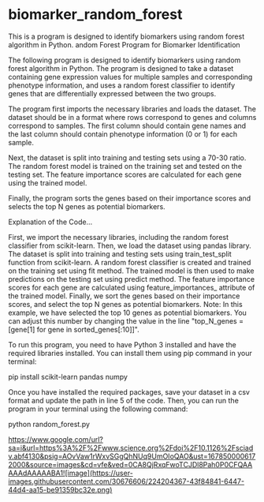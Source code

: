 # biomarker_random_forest
This is a program is designed to identify biomarkers using random forest algorithm in Python.
andom Forest Program for Biomarker Identification

The following program is designed to identify biomarkers using random forest algorithm in Python. The program is designed to take a dataset containing gene expression values for multiple samples and corresponding phenotype information, and uses a random forest classifier to identify genes that are differentially expressed between the two groups.


The program first imports the necessary libraries and loads the dataset. The dataset should be in a format where rows correspond to genes and columns correspond to samples. The first column should contain gene names and the last column should contain phenotype information (0 or 1) for each sample.

Next, the dataset is split into training and testing sets using a 70-30 ratio. The random forest model is trained on the training set and tested on the testing set. The feature importance scores are calculated for each gene using the trained model.

Finally, the program sorts the genes based on their importance scores and selects the top N genes as potential biomarkers.


Explanation of the Code...

First, we import the necessary libraries, including the random forest classifier from scikit-learn.
Then, we load the dataset using pandas library.
The dataset is split into training and testing sets using train_test_split function from scikit-learn.
A random forest classifier is created and trained on the training set using fit method.
The trained model is then used to make predictions on the testing set using predict method.
The feature importance scores for each gene are calculated using feature_importances_ attribute of the trained model.
Finally, we sort the genes based on their importance scores, and select the top N genes as potential biomarkers.
Note: In this example, we have selected the top 10 genes as potential biomarkers. You can adjust this number by changing the value in the line "top_N_genes = [gene[1] for gene in sorted_genes[:10]]".

To run this program, you need to have Python 3 installed and have the required libraries installed. You can install them using pip command in your terminal:

pip install scikit-learn pandas numpy


Once you have installed the required packages, save your dataset in a csv format and update the path in line 5 of the code. Then, you can run the program in your terminal using the following command:

python random_forest.py


https://www.google.com/url?sa=i&url=https%3A%2F%2Fwww.science.org%2Fdoi%2F10.1126%2Fsciadv.abf4130&psig=AOvVaw1rWxvSGgQhNUq9UmOIoQAO&ust=1678500006172000&source=images&cd=vfe&ved=0CA8QjRxqFwoTCJDl8Pah0P0CFQAAAAAdAAAAABA1![image](https://user-images.githubusercontent.com/30676606/224204367-43f84841-6447-44d4-aa15-be91359bc32e.png)
